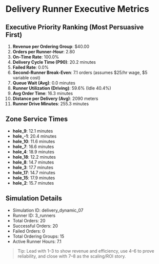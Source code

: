 # Delivery Runner Executive Metrics

## Executive Priority Ranking (Most Persuasive First)
1. **Revenue per Ordering Group**: $40.00
2. **Orders per Runner‑Hour**: 2.80
3. **On‑Time Rate**: 100.0%
4. **Delivery Cycle Time (P90)**: 20.2 minutes
5. **Failed Rate**: 0.0%
6. **Second‑Runner Break‑Even**: 7.1 orders (assumes $25/hr wage, $5 variable cost)
7. **Queue Wait (Avg)**: 0.0 minutes
8. **Runner Utilization (Driving)**: 59.6% (Idle 40.4%)
9. **Avg Order Time**: 16.3 minutes
10. **Distance per Delivery (Avg)**: 2090 meters
11. **Runner Drive Minutes**: 255.3 minutes

## Zone Service Times
- **hole_9**: 12.1 minutes
- **hole_-1**: 20.4 minutes
- **hole_10**: 11.6 minutes
- **hole_7**: 16.6 minutes
- **hole_4**: 18.9 minutes
- **hole_18**: 12.2 minutes
- **hole_8**: 14.7 minutes
- **hole_3**: 17.7 minutes
- **hole_17**: 14.7 minutes
- **hole_15**: 17.9 minutes
- **hole_2**: 15.7 minutes


## Simulation Details
- Simulation ID: delivery_dynamic_07
- Runner ID: 3_runners
- Total Orders: 20
- Successful Orders: 20
- Failed Orders: 0
- Total Ordering Groups: 15
- Active Runner Hours: 7.1

> Tip: Lead with 1–3 to show revenue and efficiency, use 4–6 to prove reliability, and close with 7–8 as the scaling/ROI story.
